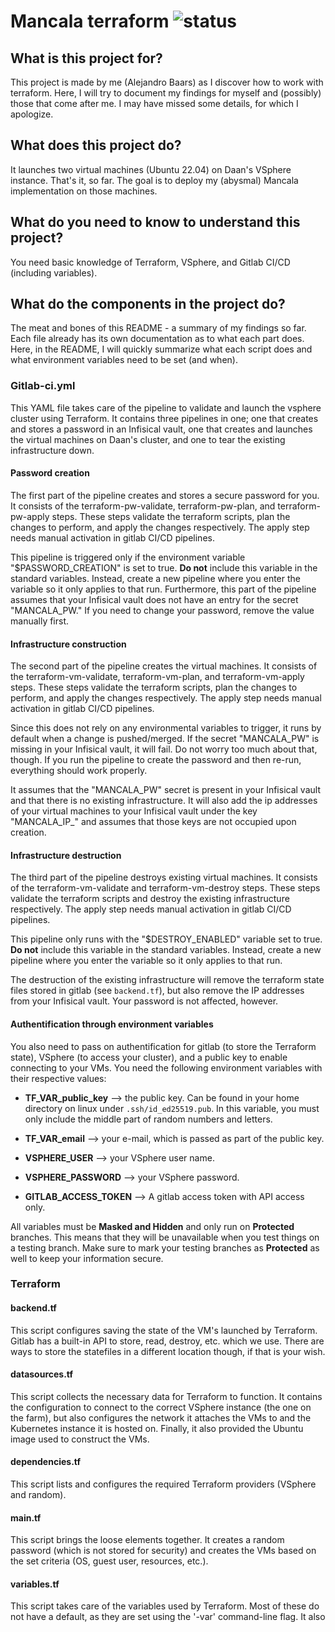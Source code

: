 # Mancala terraform ![status](https://git.sogyo.nl/abaars/mancala-terraform/badges/main/pipeline.svg?ignore_skipped=true)

## What is this project for?

This project is made by me (Alejandro Baars) as I discover how to work with terraform. Here, I will try to document my findings for myself and (possibly) those that come after me. I may have missed some details, for which I apologize.

## What does this project do?

It launches two virtual machines (Ubuntu 22.04) on Daan's VSphere instance. That's it, so far. The goal is to deploy my (abysmal) Mancala implementation on those machines.

## What do you need to know to understand this project?

You need basic knowledge of Terraform, VSphere, and Gitlab CI/CD (including variables).

## What do the components in the project do?

The meat and bones of this README - a summary of my findings so far. Each file already has its own documentation as to what each part does. Here, in the README, I will quickly summarize what each script does and what environment variables need to be set (and when).

### Gitlab-ci.yml

This YAML file takes care of the pipeline to validate and launch the vsphere cluster using Terraform. It contains three pipelines in one; one that creates and stores a password in an Infisical vault, one that creates and launches the virtual machines on Daan's cluster, and one to tear the existing infrastructure down.

#### Password creation

The first part of the pipeline creates and stores a secure password for you. It consists of the terraform-pw-validate, terraform-pw-plan, and terraform-pw-apply steps. These steps validate the terraform scripts, plan the changes to perform, and apply the changes respectively. The apply step needs manual activation in gitlab CI/CD pipelines.

This pipeline is triggered only if the environment variable "$PASSWORD_CREATION" is set to true. **Do not** include this variable in the standard variables. Instead, create a new pipeline where you enter the variable so it only applies to that run. Furthermore, this part of the pipeline assumes that your Infisical vault does not have an entry for the secret "MANCALA_PW." If you need to change your password, remove the value manually first.

#### Infrastructure construction

The second part of the pipeline creates the virtual machines. It consists of the terraform-vm-validate, terraform-vm-plan, and terraform-vm-apply steps. These steps validate the terraform scripts, plan the changes to perform, and apply the changes respectively. The apply step needs manual activation in gitlab CI/CD pipelines.

Since this does not rely on any environmental variables to trigger, it runs by default when a change is pushed/merged. If the secret "MANCALA_PW" is missing in your Infisical vault, it will fail. Do not worry too much about that, though. If you run the pipeline to create the password and then re-run, everything should work properly.

It assumes that the "MANCALA_PW" secret is present in your Infisical vault and that there is no existing infrastructure. It will also add the ip addresses of your virtual machines to your Infisical vault under the key "MANCALA_IP_<number>" and assumes that those keys are not occupied upon creation.

#### Infrastructure destruction

The third part of the pipeline destroys existing virtual machines. It consists of the terraform-vm-validate and terraform-vm-destroy steps. These steps validate the terraform scripts and destroy the existing infrastructure respectively. The apply step needs manual activation in gitlab CI/CD pipelines.

This pipeline only runs with the "$DESTROY_ENABLED" variable set to true. **Do not** include this variable in the standard variables. Instead, create a new pipeline where you enter the variable so it only applies to that run.

The destruction of the existing infrastructure will remove the terraform state files stored in gitlab (see `backend.tf`), but also remove the IP addresses from your Infisical vault. Your password is not affected, however.

#### Authentification through environment variables

You also need to pass on authentification for gitlab (to store the Terraform state), VSphere (to access your cluster), and a public key to enable connecting to your VMs. You need the following environment variables with their respective values:

* **TF_VAR_public_key** --> the public key. Can be found in your home directory on linux under `.ssh/id_ed25519.pub`. In this variable, you must only include the middle part of random numbers and letters.

* **TF_VAR_email** --> your e-mail, which is passed as part of the public key.

* **VSPHERE_USER** --> your VSphere user name.

* **VSPHERE_PASSWORD** --> your VSphere password.

* **GITLAB_ACCESS_TOKEN** --> A gitlab access token with API access only.

All variables must be **Masked and Hidden** and only run on **Protected** branches. This means that they will be unavailable when you test things on a testing branch. Make sure to mark your testing branches as **Protected** as well to keep your information secure.

### Terraform

#### backend.tf

This script configures saving the state of the VM's launched by Terraform. Gitlab has a built-in API to store, read, destroy, etc. which we use. There are ways to store the statefiles in a different location though, if that is your wish.

#### datasources.tf

This script collects the necessary data for Terraform to function. It contains the configuration to connect to the correct VSphere instance (the one on the farm), but also configures the network it attaches the VMs to and the Kubernetes instance it is hosted on. Finally, it also provided the Ubuntu image used to construct the VMs.

#### dependencies.tf

This script lists and configures the required Terraform providers (VSphere and random).

#### main.tf

This script brings the loose elements together. It creates a random password (which is not stored for security) and creates the VMs based on the set criteria (OS, guest user, resources, etc.).

#### variables.tf

This script takes care of the variables used by Terraform. Most of these do not have a default, as they are set using the '-var' command-line flag. It also